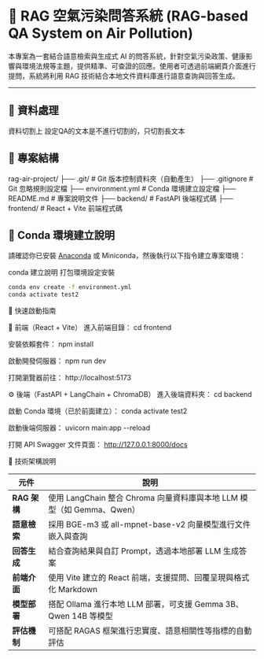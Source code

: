 # 🌱 RAG 空氣污染問答系統 (RAG-based QA System on Air Pollution)

本專案為一套結合語意檢索與生成式 AI 的問答系統，針對空氣污染政策、健康影響與環境法規等主題，提供精準、可查證的回應。使用者可透過前端網頁介面進行提問，系統將利用 RAG 技術結合本地文件資料庫進行語意查詢與回答生成。

---

## 🔄 資料處理
資料切割上 設定QA的文本是不進行切割的，只切割長文本

## 📁 專案結構

rag-air-project/
├── .git/                   # Git 版本控制資料夾（自動產生）
├── .gitignore              # Git 忽略規則設定檔
├── environment.yml         # Conda 環境建立設定檔
├── README.md               # 專案說明文件
├── backend/                # FastAPI 後端程式碼
├── frontend/               # React + Vite 前端程式碼


## 🐍 Conda 環境建立說明

請確認你已安裝 [Anaconda](https://www.anaconda.com/) 或 Miniconda，然後執行以下指令建立專案環境：


conda 建立說明 打包環境設定安裝

```bash
conda env create -f environment.yml
conda activate test2
```
🚀 快速啟動指南

🧩 前端（React + Vite）
進入前端目錄：
cd frontend

安裝依賴套件：
npm install

啟動開發伺服器：
npm run dev

打開瀏覽器前往：
http://localhost:5173

⚙️ 後端（FastAPI + LangChain + ChromaDB）
進入後端資料夾：
cd backend

啟動 Conda 環境（已於前面建立）：
conda activate test2

啟動後端伺服器：
uvicorn main:app --reload

打開 API Swagger 文件頁面：
http://127.0.0.1:8000/docs

🧠 技術架構說明

| 元件         | 說明                                                   |
| ---------- | ---------------------------------------------------- |
| **RAG 架構** | 使用 LangChain 整合 Chroma 向量資料庫與本地 LLM 模型（如 Gemma、Qwen） |
| **語意檢索**   | 採用 BGE-m3 或 all-mpnet-base-v2 向量模型進行文件嵌入與查詢          |
| **回答生成**   | 結合查詢結果與自訂 Prompt，透過本地部署 LLM 生成答案                     |
| **前端介面**   | 使用 Vite 建立的 React 前端，支援提問、回覆呈現與格式化 Markdown          |
| **模型部署**   | 搭配 Ollama 進行本地 LLM 部署，可支援 Gemma 3B、Qwen 14B 等模型      |
| **評估機制**   | 可搭配 RAGAS 框架進行忠實度、語意相關性等指標的自動評估                      |

